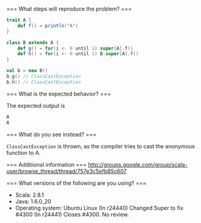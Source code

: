 === What steps will reproduce the problem? ===
```scala
trait A {
	def f() = println("A")
}

class B extends A {
	def g() = for(i <- 0 until 1) super[A].f()
	def h() = for(i <- 0 until 1) B.super[A].f()
}

val b = new B()
b.g() // ClassCastException
b.h() // ClassCastException
```



=== What is the expected behavior? ===

The expected output is
```scala
A
A
```

=== What do you see instead? ===

`ClassCastException` is thrown, as the compiler tries to cast the anonymous function to A.

=== Additional information ===
http://groups.google.com/group/scala-user/browse_thread/thread/757e3c5efb85c607

=== What versions of the following are you using? ===
  - Scala: 2.8.1
  - Java: 1.6.0_20
  - Operating system: Ubuntu Linux
(In r24440) Changed Super to fix #4300
(In r24441) Closes #4300. No review.
